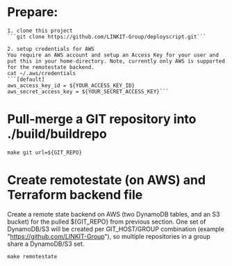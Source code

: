 
# Prepare:
```
1. clone this project
```git clone https://github.com/LINKIT-Group/deployscript.git```

2. setup credentials for AWS
You require an AWS account and setup an Access Key for your user and put this in your home-directory. Note, currently only AWS is supported for the remotestate backend.
cat ~/.aws/credentials 
```[default]
aws_access_key_id = ${YOUR_ACCESS_KEY_ID}
aws_secret_access_key = ${YOUR_SECRET_ACCESS_KEY}```
```
# Pull-merge a GIT repository into ./build/buildrepo
```
make git url=${GIT_REPO}
```
# Create remotestate (on AWS) and Terraform backend file
Create a remote state backend on AWS (two DynamoDB tables, and an S3 bucket) for the pulled ${GIT_REPO} from previous section. One set of DynamoDB/S3 will be created per GIT_HOST/GROUP combination (example "https://github.com/LINKIT-Group"), so multiple repositories in a group share a DynamoDB/S3 set.
```
make remotestate
```
